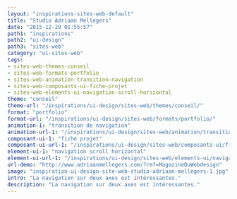 ```yaml
---
layout: "inspirations-sites-web-default"
title: "Studio Adriaan Mellegers"
date: "2015-12-29 01:55:57"
path1: "inspirations"
path2: "ui-design"
path3: "sites-web"
category: "ui-sites-web"
tags:
- sites-web-themes-conseil
- sites-web-formats-portfolio
- sites-web-animation-transition-navigation
- sites-web-composants-ui-fiche-projet
- sites-web-elements-ui-navigation-scroll-horizontal
theme: "conseil"
theme-url: "/inspirations/ui-design/sites-web/themes/conseil/"
format: "portfolio"
format-url: "/inspirations/ui-design/sites-web/formats/portfolio/"
animation-1: "transition de navigation"
animation-url-1: "/inspirations/ui-design/sites-web/animation/transition-navigation/"
composant-ui-1: "fiche projet"
composant-ui-url-1: "/inspirations/ui-design/sites-web/composants-ui/fiche-projet/"
element-ui-1: "navigation scroll horizontal"
element-ui-url-1: "/inspirations/ui-design/sites-web/elements-ui/navigation-scroll-horizontal/"
url-demo: "http://www.adriaanmellegers.com/?ref=MagazineDuWebdesign"
image: "inspiration-ui-design-site-web-studio-adriaan-mellegers-1.jpg"
intro: "La navigation sur deux axes est intéressantes."
description: "La navigation sur deux axes est intéressantes."
---
```


